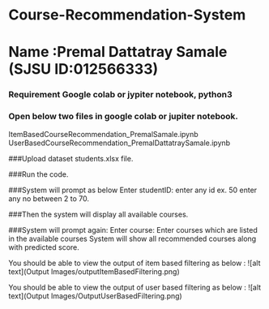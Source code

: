# Course-Recommendation-System
# Name :Premal Dattatray Samale (SJSU ID:012566333)

### Requirement Google colab or jypiter notebook, python3

### Open below two files in google colab or jupiter notebook.
  ItemBasedCourseRecommendation_PremalSamale.ipynb
  UserBasedCourseRecommendation_PremalDattatraySamale.ipynb

###Upload dataset students.xlsx file.

###Run the code.

###System will prompt  as below
   Enter studentID: 
   enter any id ex. 50 enter any no between 2 to 70.

###Then the system will display all available courses.

###System will prompt again:
   Enter course:
   Enter courses which are listed in the available courses
System will show all recommended courses along  with predicted score. 

You should be able to view the output of item based filtering as below :
![alt text](Output Images/outputItemBasedFiltering.png)

You should be able to view the output of user based filtering as below :
![alt text](Output Images/OutputUserBasedFiltering.png)

